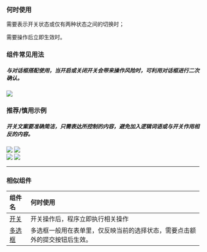 ### 何时使用

需要表示开关状态或仅有两种状态之间的切换时；

需要操作后立即生效时。

### 组件常见用法

##### 与对话框搭配使用，当开启或关闭开关会带来操作风险时，可利用对话框进行二次确认。

<img src="https://tdesign.gtimg.com/site/design/guide/switch/switch-1@2x.png" />

### 推荐/慎用示例

##### 开关文案要准确简洁，只需表达所控制的内容，避免加入逻辑词语或与开关作用相反的内容。

<div class="legend">
  <div class="item">
    <img src="https://tdesign.gtimg.com/site/design/guide/switch/switch-2@2x.png"/>
    <img class="tag" src="https://tdesign.gtimg.com/site/doc/good.png" />
  </div>

  <div class="item">
    <img src="https://tdesign.gtimg.com/site/design/guide/switch/switch-3@2x.png"/>
    <img class="tag" src="https://tdesign.gtimg.com/site/doc/bad.png" />
  </div>
</div>

<hr />

### 相似组件

| 组件名               | 何时使用                                                                   |
| :------------------- | :------------------------------------------------------------------------- |
| [开关](./switch)     | 开关操作后，程序立即执行相关操作                                           |
| [多选框](./checkbox) | 多选框一般用在表单里，仅反映当前的选择状态，需要点击额外的提交按钮后生效。 |
